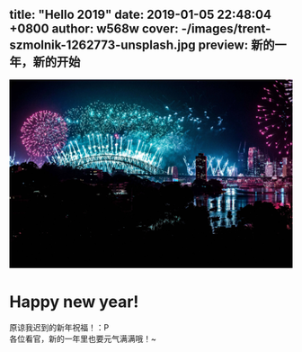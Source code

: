 title: "Hello 2019"
date: 2019-01-05 22:48:04 +0800
author: w568w
cover: -/images/trent-szmolnik-1262773-unsplash.jpg
preview: 新的一年，新的开始
---
![Photo by Trent Szmolnik on Unsplash](images/trent-szmolnik-1262773-unsplash.jpg)

# Happy new year!
原谅我迟到的新年祝福！：P  
各位看官，新的一年里也要元气满满哦！~